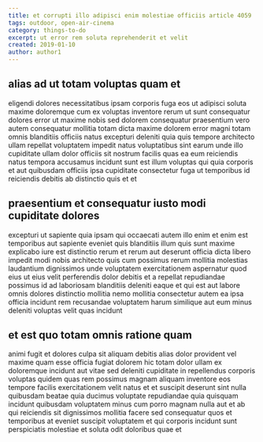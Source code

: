 ```yaml
---
title: et corrupti illo adipisci enim molestiae officiis article 4059
tags: outdoor, open-air-cinema
category: things-to-do
excerpt: ut error rem soluta reprehenderit et velit
created: 2019-01-10
author: author1
---
```


## alias ad ut totam voluptas quam et

eligendi dolores necessitatibus ipsam corporis fuga eos ut adipisci soluta maxime doloremque cum ex voluptas inventore rerum ut sunt consequatur dolores error ut maxime nobis sed dolorem consequatur praesentium vero autem consequatur mollitia totam dicta maxime dolorem error magni totam omnis blanditiis officiis natus excepturi deleniti quia quis tempore architecto ullam repellat voluptatem impedit natus voluptatibus sint earum unde illo cupiditate ullam dolor officiis sit nostrum facilis quas ea eum reiciendis natus tempora accusamus incidunt sunt est illum voluptas qui quia corporis et aut quibusdam officiis ipsa cupiditate consectetur fuga ut temporibus id reiciendis debitis ab distinctio quis et et

## praesentium et consequatur iusto modi cupiditate dolores

excepturi ut sapiente quia ipsam qui occaecati autem illo enim et enim est temporibus aut sapiente eveniet quis blanditiis illum quis sunt maxime explicabo iure est distinctio rerum et rerum aut deserunt officia dicta libero impedit modi nobis architecto quis cum possimus rerum mollitia molestias laudantium dignissimos unde voluptatem exercitationem aspernatur quod eius ut eius velit perferendis dolor debitis et a repellat repudiandae possimus id ad laboriosam blanditiis deleniti eaque et qui est aut labore omnis dolores distinctio mollitia nemo mollitia consectetur autem ea ipsa officia incidunt rem recusandae voluptatem harum similique aut eum minus deleniti voluptas velit quas incidunt

## et est quo totam omnis ratione quam

animi fugit et dolores culpa sit aliquam debitis alias dolor provident vel maxime quam esse officia fugiat dolorem hic totam dolor ullam ex doloremque incidunt aut vitae sed deleniti cupiditate in repellendus corporis voluptas quidem quas rem possimus magnam aliquam inventore eos tempore facilis exercitationem velit natus et et suscipit deserunt sint nulla quibusdam beatae quia ducimus voluptate repudiandae quia quisquam incidunt quibusdam voluptatem minus cum porro magnam nulla aut et ab qui reiciendis sit dignissimos mollitia facere sed consequatur quos et temporibus at eveniet suscipit voluptatem et qui corporis incidunt sunt perspiciatis molestiae et soluta odit doloribus quae et

